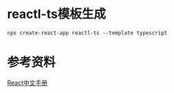 # reactl-ts模板生成
```
npx create-react-app reactl-ts --template typescript
```

# 参考资料
[React中文手册](https://zh-hans.react.dev/learn)
